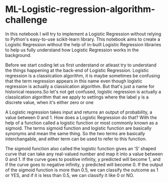 # ML-Logistic-regression-algorithm-challenge

In this notebook I will try to implement a Logistic Regression without relying to Python's easy-to-use scikit-learn library. This notebook aims to create a Logistic Regression without the help of in-built Logistic Regression libraries to help us fully understand how Logistic Regression works in the background.

Before we start coding let us first understand or atleast try to understand the things happening at the back-end of Logistic Regression. Logistic regression is a classiication algorithm, it is maybe sometimes be confusing that the term regression appears in this name even though logistic regression is actually a classiication algorithm. But that's just a name for historical reasons.So let's not get confused, logistic regression is actually a classiication algorithm that we apply to settings where the label y is a discrete value, when it's either zero or one

A Logistic regression takes input and returns an output of probability, a value between 0 and 1. How does a Logistic Regression do that? With the help of a function called a logistic function or most commonly known as a sigmoid. The terms sigmoid function and logistic function are basically synonyms and mean the same thing. So the two terms are basically interchangable, and either term can be used to refer to this function. 

The sigmoid function also called the logistic function gives an ‘S’ shaped curve that can take any real-valued number and map it into a value between 0 and 1. If the curve goes to positive infinity, y predicted will become 1, and if the curve goes to negative infinity, y predicted will become 0. If the output of the sigmoid function is more than 0.5, we can classify the outcome as 1 or YES, and if it is less than 0.5, we can classify it like 0 or NO.
